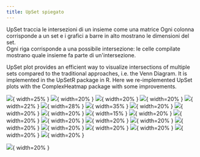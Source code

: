 ```yaml
---
title: UpSet spiegato
---
```


UpSet traccia le intersezioni di un insieme come una matrice 
Ogni colonna corrisponde a un set e i grafici a barre in alto mostrano le dimensioni del set.  
Ogni riga corrisponde a una possibile intersezione: le celle compilate mostrano quale insieme fa parte di un'intersezione. 

UpSet plot provides an efficient way to visualize intersections of multiple sets compared to the traditional approaches, i.e. the Venn Diagram. It is implemented in the UpSetR package in R. Here we re-implemented UpSet plots with the ComplexHeatmap package with some improvements.

![](https://upset.app/assets/images/versions/upset_original.png){ width=25% }
![](https://upset.app/assets/images/versions/upset2.png){ width=20% }
![](https://upset.app/assets/images/versions/upset.js.png){ width=20% }
![](https://upset.app/assets/images/versions/upsetr.png){ width=20% }
![](https://upset.app/assets/images/versions/complex_upset.png){ width=22% }
![](https://upset.app/assets/images/versions/py-upset.png){ width=28% }
![](https://upset.app/assets/images/versions/upsetplot.png){ width=35% }
![](https://upset.app/assets/images/versions/upset-altair.png){ width=20% }
![](https://upset.app/assets/images/versions/upset-tableau.png){ width=20% }
![](https://upset.app/assets/images/versions/observable_upset.png){ width=20% }
![](https://upset.app/assets/images/versions/upset-complexheatmap.png){ width=15% }
![](https://upset.app/assets/images/concept_2_intersections.svg){ width=20% }
![](https://upset.app/assets/images/concept_3_cardinality.svg){ width=20% }
![](https://upset.app/assets/images/concept_5_horizontal.svg){ width=20% }
![](https://upset.app/assets/images/concept_4_sorting.svg){ width=20% }
![](https://upset.app/assets/images//unequal_set_size.png){ width=20% }
![](https://upset.app/assets/images/advanced//upset_inline_attribute.png){ width=20% }
![](https://upset.app/assets/images/advanced//upset_separate_view_attribute.png){ width=20% }
![](https://upset.app/assets/images/advanced//unequal_set_size.png){ width=20% }
![](https://upset.app/assets/images/advanced//matrix_aggregation.png){ width=20% }
![](https://upset.app/assets/images/advanced//aggregate_degree.png){ width=20% }
![](https://upset.app/assets/images/advanced//attribute_query.png){ width=20% }

![](https://jokergoo.github.io/ComplexHeatmap-reference/book/08-upset_files/figure-html/unnamed-chunk-69-1.png){ width=20% }


